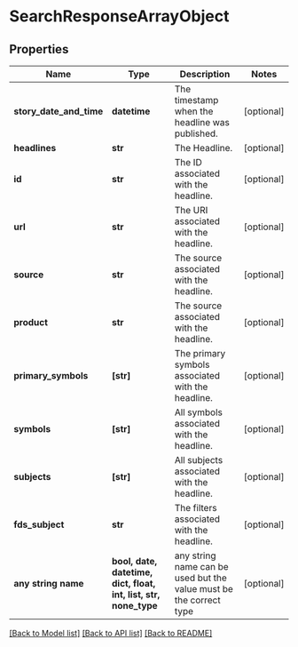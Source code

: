 # SearchResponseArrayObject


## Properties
Name | Type | Description | Notes
------------ | ------------- | ------------- | -------------
**story_date_and_time** | **datetime** | The timestamp when the headline was published. | [optional] 
**headlines** | **str** | The Headline. | [optional] 
**id** | **str** | The ID associated with the headline. | [optional] 
**url** | **str** | The URI associated with the headline. | [optional] 
**source** | **str** | The source associated with the headline. | [optional] 
**product** | **str** | The source associated with the headline. | [optional] 
**primary_symbols** | **[str]** | The primary symbols associated with the headline. | [optional] 
**symbols** | **[str]** | All symbols associated with the headline. | [optional] 
**subjects** | **[str]** | All subjects associated with the headline. | [optional] 
**fds_subject** | **str** | The filters associated with the headline. | [optional] 
**any string name** | **bool, date, datetime, dict, float, int, list, str, none_type** | any string name can be used but the value must be the correct type | [optional]

[[Back to Model list]](../README.md#documentation-for-models) [[Back to API list]](../README.md#documentation-for-api-endpoints) [[Back to README]](../README.md)


